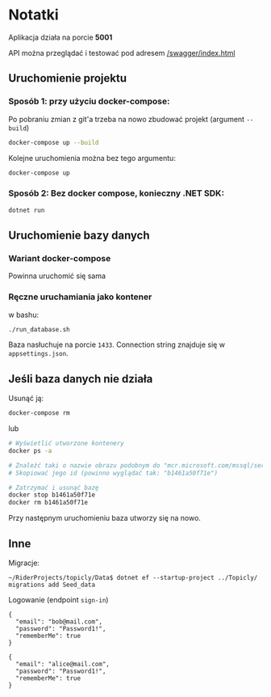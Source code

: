 # Notatki

Aplikacja działa na porcie **5001**

API można przeglądać i testować pod adresem [/swagger/index.html](http://localhost:5001/swagger/index.html)

## Uruchomienie projektu

### Sposób 1: przy użyciu docker-compose:
Po pobraniu zmian z git'a trzeba na nowo zbudować projekt (argument `--build`)
```bash
docker-compose up --build
```

Kolejne uruchomienia można bez tego argumentu:
```bash
docker-compose up
```

### Sposób 2: Bez docker compose, konieczny .NET SDK:
```bash
dotnet run
```

## Uruchomienie bazy danych

### Wariant docker-compose

Powinna uruchomić się sama

### Ręczne uruchamiania jako kontener
w bashu:

```bash
./run_database.sh
```

Baza nasłuchuje na porcie `1433`. Connection string znajduje się w `appsettings.json`.

## Jeśli baza danych nie działa

Usunąć ją:

```bash
docker-compose rm
```

lub

```bash
# Wyświetlić utworzone kontenery
docker ps -a

# Znaleźć taki o nazwie obrazu podobnym do "mcr.microsoft.com/mssql/server:2017-latest"
# Skopiować jego id (powinno wyglądać tak: "b1461a50f71e")

# Zatrzymać i usunąć bazę
docker stop b1461a50f71e
docker rm b1461a50f71e
```

Przy następnym uruchomieniu baza utworzy się na nowo.

## Inne

Migracje:
```
~/RiderProjects/topicly/Data$ dotnet ef --startup-project ../Topicly/ migrations add Seed_data
```

Logowanie (endpoint `sign-in`)

```
{
  "email": "bob@mail.com",
  "password": "Password1!",
  "rememberMe": true
}
```

```
{
  "email": "alice@mail.com",
  "password": "Password1!",
  "rememberMe": true
}
```
